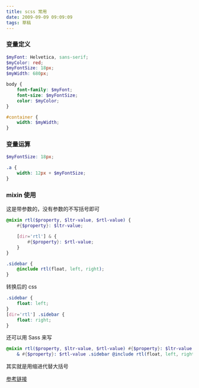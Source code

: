```yaml
---
title: scss 常用
date: 2009-09-09 09:09:09
tags: 草稿
---
```


### 变量定义

```scss
$myFont: Helvetica, sans-serif;
$myColor: red;
$myFontSize: 18px;
$myWidth: 680px;

body {
    font-family: $myFont;
    font-size: $myFontSize;
    color: $myColor;
}

#container {
    width: $myWidth;
}
```

### 变量运算

```scss
$myFontSize: 18px;

.a {
    width: 12px + $myFontSize;
}
```

### mixin 使用

这是带参数的，没有参数的不写括号即可

```scss
@mixin rtl($property, $ltr-value, $rtl-value) {
    #{$property}: $ltr-value;

    [dir='rtl'] & {
        #{$property}: $rtl-value;
    }
}

.sidebar {
    @include rtl(float, left, right);
}
```

转换后的 css

```css
.sidebar {
    float: left;
}
[dir='rtl'] .sidebar {
    float: right;
}
```

还可以用 Sass 来写

```scss
@mixin rtl($property, $ltr-value, $rtl-value) #{$property}: $ltr-value [dir=rtl]
    & #{$property}: $rtl-value .sidebar @include rtl(float, left, right);
```

其实就是用缩进代替大括号

[参考链接](https://sass-lang.com/documentation/at-rules/mixin)
